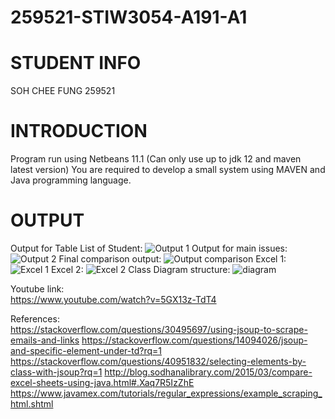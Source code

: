 # 259521-STIW3054-A191-A1 
# STUDENT INFO  
SOH CHEE FUNG 259521
# INTRODUCTION  
Program run using Netbeans 11.1 (Can only use up to jdk 12 and maven latest version)
You are required to develop a small system using MAVEN and Java programming language.

# OUTPUT  
Output for Table List of Student:
![Output 1](https://user-images.githubusercontent.com/55059378/67139457-fadd7b00-f282-11e9-85a7-ce89728dc5b6.png)
Output for main issues:
![Output 2](https://user-images.githubusercontent.com/55059378/67139461-fe710200-f282-11e9-9fa3-37810a2fbdb7.png)
Final comparison output:
![Output comparison](https://user-images.githubusercontent.com/55059378/67139462-016bf280-f283-11e9-8970-c9e36cac402c.png)
Excel 1:
![Excel 1](https://user-images.githubusercontent.com/55059378/67139515-b69eaa80-f283-11e9-8425-af44ce4bef2e.png)
Excel 2:
![Excel 2](https://user-images.githubusercontent.com/55059378/67139519-bef6e580-f283-11e9-8250-fe69a9e9a19a.png)
Class Diagram structure:
![diagram](https://user-images.githubusercontent.com/55059378/67139503-98d14580-f283-11e9-9f10-7480345ecf35.png)



Youtube link:  
https://www.youtube.com/watch?v=5GX13z-TdT4

References:  
https://stackoverflow.com/questions/30495697/using-jsoup-to-scrape-emails-and-links
https://stackoverflow.com/questions/14094026/jsoup-and-specific-element-under-td?rq=1
https://stackoverflow.com/questions/40951832/selecting-elements-by-class-with-jsoup?rq=1
http://blog.sodhanalibrary.com/2015/03/compare-excel-sheets-using-java.html#.Xaq7R5IzZhE
https://www.javamex.com/tutorials/regular_expressions/example_scraping_html.shtml
